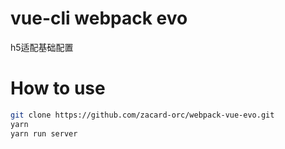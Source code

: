 # vue-cli webpack evo

h5适配基础配置

# How to use
```bash
git clone https://github.com/zacard-orc/webpack-vue-evo.git
yarn
yarn run server
```



